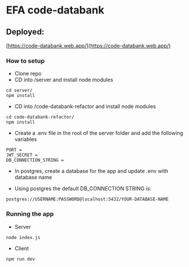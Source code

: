 # EFA code-databank

## Deployed:

[https://code-databank.web.app/](https://code-databank.web.app/)

### How to setup

- Clone repo
- CD into /server and install node modules

```
cd server/
npm install

```

- CD into /code-databank-refactor and install node modules

```
cd code-databank-refactor/
npm install
```

- Create a .env file in the root of the server folder and add the following variables

```
PORT =
JWT_SECRET =
DB_CONNECTION_STRING =
```

- In postgres, create a database for the app and update .env with database name

- Using postgres the default DB_CONNECTION STRING is:

```
postgres://USERNAME:PASSWORD@localhost:5432/YOUR-DATABASE-NAME
```

### Running the app

- Server

```
node index.js
```

- Client

```
npm run dev
```
